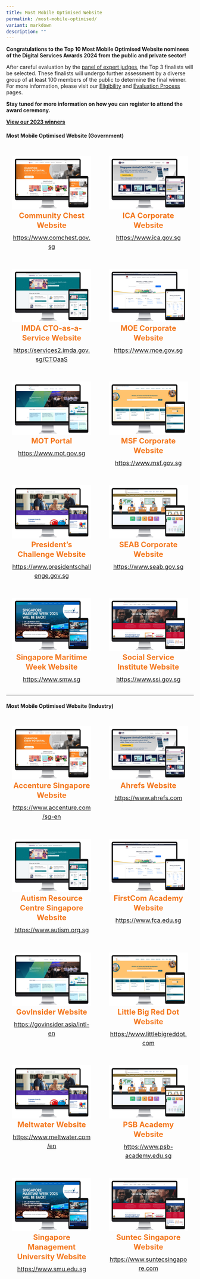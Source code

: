 ```yaml
---
title: Most Mobile Optimised Website
permalink: /most-mobile-optimised/
variant: markdown
description: ""
---
```

<style type="text/css">
.content h4 {
    color: #B41E8E;
    font-weight: 700;
}
.winner {
    font-size: 1.25rem;
    color: #F47920;
    font-weight: 700;
    line-height: 1.3 !important;
    margin-top: 0;
	  margin-bottom:8px;
}
.classification {
    font-size: 1rem;
    color: #667085;
    line-height: 1.5 !important;
}
.grid-container {
    display: grid;
    gap: 1rem;
	grid-template-columns: repeat(auto-fit, minmax(15rem, 3fr));
    justify-content: center;
	padding-top:12px;
}
	.grid-container .content{text-align:center;padding:1rem; border-radius: 8px;}

    .grid-container .content:hover {
        box-shadow: 0 0 11px rgba(33,33,33,.2);
    }
</style>

<div>
	<p><strong>Congratulations to the Top 10 Most Mobile Optimised Website nominees of the Digital Services Awards 2024 from the public and private sector!</strong></p>
	<p>After careful evaluation by the <a aria-label="Link to Judges" href="/judges/">panel of expert judges</a>, the Top 3 finalists will be selected. These finalists will undergo further assessment by a diverse group of at least 100 members of the public to determine the final winner. For more information, please visit our <a aria-label="Link to Eligibility" href="/eligibility/">Eligibility</a> and <a aria-label="Link to Evaluation Process" href="/evaluation-process/">Evaluation Process</a> pages.</p>
  <p><strong id="docs-internal-guid-4c9a6648-7fff-b89c-5d9f-468b576d09a3">Stay tuned for more information on how you can register to attend the award ceremony.</strong></p>
    <p><strong><a aria-label="Link to 2023 Winners" href="/winners/2023/">View our 2023 winners</a></strong></p>
</div>
<h4 class="has-text-centered">Most Mobile Optimised Website (Government)</h4>
<div class="grid-container">
	<div class="content">
		<div><img alt="" src="/images/2024%20Finalists/gov_comchest.png"></div>
		<div class="winner">Community Chest Website</div>
		<div class="classification"><a target="_blank" href="https://www.comchest.gov.sg">https://www.comchest.gov.sg</a></div>
	</div>
	<div class="content">
		<div><img alt="" src="/images/2024%20Finalists/gov_ica.png"></div>
		<div class="winner">ICA Corporate Website</div>
		<div class="classification"><a target="_blank" href="https://www.ica.gov.sg">https://www.ica.gov.sg</a></div>
	</div>
	<div class="content">
		<div><img alt="" src="/images/2024%20Finalists/gov_services2_imda.png"></div>
		<div class="winner">IMDA CTO-as-a-Service Website</div>
		<div class="classification"><a target="_blank" href="https://services2.imda.gov.sg/CTOaaS">https://services2.imda.gov.sg/CTOaaS</a></div>
	</div>
	<div class="content">
		<div><img alt="" src="/images/2024%20Finalists/gov_moe.png"></div>
		<div class="winner">MOE Corporate Website</div>
		<div class="classification"><a target="_blank" href="https://www.moe.gov.sg">https://www.moe.gov.sg</a></div>
	</div>
	<div class="content">
		<div><img alt="" src="/images/2024%20Finalists/gov_mot.png"></div>
		<div class="winner">MOT Portal</div>
		<div class="classification"><a target="_blank" href="https://www.mot.gov.sg">https://www.mot.gov.sg</a></div>
	</div>
	<div class="content">
		<div><img alt="" src="/images/2024%20Finalists/gov_msf.png"></div>
		<div class="winner">MSF Corporate Website</div>
		<div class="classification"><a target="_blank" href="https://www.msf.gov.sg">https://www.msf.gov.sg</a></div>
	</div>
	<div class="content">
		<div><img alt="" src="/images/2024%20Finalists/gov_presidentschallenge.png"></div>
		<div class="winner">President’s Challenge Website</div>
		<div class="classification"><a target="_blank" href="https://www.presidentschallenge.gov.sg/">https://www.presidentschallenge.gov.sg</a></div>
	</div>
	<div class="content">
		<div><img alt="" src="/images/2024%20Finalists/gov_seab.png"></div>
		<div class="winner">SEAB Corporate Website</div>
		<div class="classification"><a target="_blank" href="https://www.seab.gov.sg">https://www.seab.gov.sg</a></div>
	</div>
	<div class="content">
		<div><img alt="" src="/images/2024%20Finalists/gov_smw.png"></div>
		<div class="winner">Singapore Maritime Week Website</div>
		<div class="classification"><a target="_blank" href="https://www.smw.sg/">https://www.smw.sg</a></div>
	</div>
	<div class="content">
		<div><img alt="" src="/images/2024%20Finalists/gov_ssi.png"></div>
		<div class="winner">Social Service Institute Website</div>
		<div class="classification"><a target="_blank" href="https://www.ssi.gov.sg/">https://www.ssi.gov.sg</a></div>
	</div>
</div>
<hr>
<h4 class="has-text-centered">Most Mobile Optimised Website (Industry)</h4>
<div class="grid-container">
	<div class="content">
		<div><img alt="" src="/images/2024%20Finalists/gov_comchest.png"></div>
		<div class="winner">Accenture Singapore Website</div>
		<div class="classification"><a target="_blank" href="https://www.accenture.com/sg-en">https://www.accenture.com/sg-en</a></div>
	</div>
	<div class="content">
		<div><img alt="" src="/images/2024%20Finalists/gov_ica.png"></div>
		<div class="winner">Ahrefs Website</div>
		<div class="classification"><a target="_blank" href="https://ahrefs.com">https://www.ahrefs.com</a></div>
	</div>
	<div class="content">
		<div><img alt="" src="/images/2024%20Finalists/gov_services2_imda.png"></div>
		<div class="winner">Autism Resource Centre Singapore Website</div>
		<div class="classification"><a target="_blank" href="https://www.autism.org.sg/">https://www.autism.org.sg</a></div>
	</div>
	<div class="content">
		<div><img alt="" src="/images/2024%20Finalists/gov_moe.png"></div>
		<div class="winner">FirstCom Academy Website</div>
		<div class="classification"><a target="_blank" href="https://www.fca.edu.sg/">https://www.fca.edu.sg</a></div>
	</div>
	<div class="content">
		<div><img alt="" src="/images/2024%20Finalists/gov_mot.png"></div>
		<div class="winner">GovInsider Website</div>
		<div class="classification"><a target="_blank" href="https://govinsider.asia/intl-en">https://govinsider.asia/intl-en</a></div>
	</div>
	<div class="content">
		<div><img alt="" src="/images/2024%20Finalists/gov_msf.png"></div>
		<div class="winner">Little Big Red Dot Website</div>
		<div class="classification"><a target="_blank" href="https://www.littlebigreddot.com">https://www.littlebigreddot.com</a></div>
	</div>
	<div class="content">
		<div><img alt="" src="/images/2024%20Finalists/gov_presidentschallenge.png"></div>
		<div class="winner">Meltwater Website</div>
		<div class="classification"><a target="_blank" href="https://meltwater.com/en/">https://www.meltwater.com/en</a></div>
	</div>
	<div class="content">
		<div><img alt="" src="/images/2024%20Finalists/gov_seab.png"></div>
		<div class="winner">PSB Academy Website</div>
		<div class="classification"><a target="_blank" href="https://www.psb-academy.edu.sg/">https://www.psb-academy.edu.sg</a></div>
	</div>
	<div class="content">
		<div><img alt="" src="/images/2024%20Finalists/gov_smw.png"></div>
		<div class="winner">Singapore Management University Website</div>
		<div class="classification"><a target="_blank" href="https://www.smu.edu.sg/">https://www.smu.edu.sg</a></div>
	</div>
	<div class="content">
		<div><img alt="" src="/images/2024%20Finalists/gov_ssi.png"></div>
		<div class="winner">Suntec Singapore Website</div>
		<div class="classification"><a target="_blank" href="https://www.suntecsingapore.com">https://www.suntecsingapore.com</a></div>
	</div>
</div>